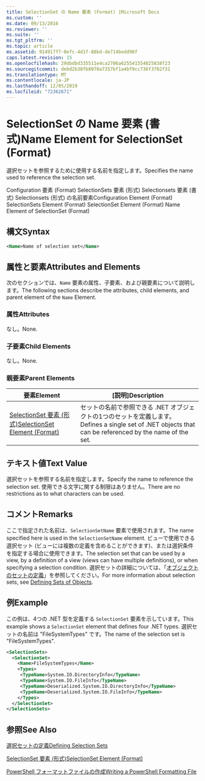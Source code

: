 ```yaml
---
title: SelectionSet の Name 要素 (Format) |Microsoft Docs
ms.custom: ''
ms.date: 09/13/2016
ms.reviewer: ''
ms.suite: ''
ms.tgt_pltfrm: ''
ms.topic: article
ms.assetid: 914917f7-0efc-4d1f-88bd-de714bedd98f
caps.latest.revision: 15
ms.openlocfilehash: 29dbdbd335511e4ca2706a625541554825838f23
ms.sourcegitcommit: debd2b38fb8070a7357bf1a4bf9cc736f3702f31
ms.translationtype: MT
ms.contentlocale: ja-JP
ms.lasthandoff: 12/05/2019
ms.locfileid: "72362671"
---
```

# <a name="name-element-for-selectionset-format"></a><span data-ttu-id="78494-102">SelectionSet の Name 要素 (書式)</span><span class="sxs-lookup"><span data-stu-id="78494-102">Name Element for SelectionSet (Format)</span></span>

<span data-ttu-id="78494-103">選択セットを参照するために使用する名前を指定します。</span><span class="sxs-lookup"><span data-stu-id="78494-103">Specifies the name used to reference the selection set.</span></span>

<span data-ttu-id="78494-104">Configuration 要素 (Format) SelectionSets 要素 (形式) Selectionsets 要素 (書式) Selectionsets (形式) の名前要素</span><span class="sxs-lookup"><span data-stu-id="78494-104">Configuration Element (Format) SelectionSets Element (Format) SelectionSet Element (Format) Name Element of SelectionSet (Format)</span></span>

## <a name="syntax"></a><span data-ttu-id="78494-105">構文</span><span class="sxs-lookup"><span data-stu-id="78494-105">Syntax</span></span>

```xml
<Name>Name of selection set</Name>
```

## <a name="attributes-and-elements"></a><span data-ttu-id="78494-106">属性と要素</span><span class="sxs-lookup"><span data-stu-id="78494-106">Attributes and Elements</span></span>

<span data-ttu-id="78494-107">次のセクションでは、`Name` 要素の属性、子要素、および親要素について説明します。</span><span class="sxs-lookup"><span data-stu-id="78494-107">The following sections describe the attributes, child elements, and parent element of the `Name` Element.</span></span>

### <a name="attributes"></a><span data-ttu-id="78494-108">属性</span><span class="sxs-lookup"><span data-stu-id="78494-108">Attributes</span></span>

<span data-ttu-id="78494-109">なし。</span><span class="sxs-lookup"><span data-stu-id="78494-109">None.</span></span>

### <a name="child-elements"></a><span data-ttu-id="78494-110">子要素</span><span class="sxs-lookup"><span data-stu-id="78494-110">Child Elements</span></span>

<span data-ttu-id="78494-111">なし。</span><span class="sxs-lookup"><span data-stu-id="78494-111">None.</span></span>

### <a name="parent-elements"></a><span data-ttu-id="78494-112">親要素</span><span class="sxs-lookup"><span data-stu-id="78494-112">Parent Elements</span></span>

|<span data-ttu-id="78494-113">要素</span><span class="sxs-lookup"><span data-stu-id="78494-113">Element</span></span>|<span data-ttu-id="78494-114">[説明]</span><span class="sxs-lookup"><span data-stu-id="78494-114">Description</span></span>|
|-------------|-----------------|
|[<span data-ttu-id="78494-115">SelectionSet 要素 (形式)</span><span class="sxs-lookup"><span data-stu-id="78494-115">SelectionSet Element (Format)</span></span>](./selectionset-element-format.md)|<span data-ttu-id="78494-116">セットの名前で参照できる .NET オブジェクトの1つのセットを定義します。</span><span class="sxs-lookup"><span data-stu-id="78494-116">Defines a single set of .NET objects that can be referenced by the name of the set.</span></span>|

## <a name="text-value"></a><span data-ttu-id="78494-117">テキスト値</span><span class="sxs-lookup"><span data-stu-id="78494-117">Text Value</span></span>

<span data-ttu-id="78494-118">選択セットを参照する名前を指定します。</span><span class="sxs-lookup"><span data-stu-id="78494-118">Specify the name to reference the selection set.</span></span> <span data-ttu-id="78494-119">使用できる文字に関する制限はありません。</span><span class="sxs-lookup"><span data-stu-id="78494-119">There are no restrictions as to what characters can be used.</span></span>

## <a name="remarks"></a><span data-ttu-id="78494-120">コメント</span><span class="sxs-lookup"><span data-stu-id="78494-120">Remarks</span></span>

<span data-ttu-id="78494-121">ここで指定された名前は、`SelectionSetName` 要素で使用されます。</span><span class="sxs-lookup"><span data-stu-id="78494-121">The name specified here is used in the `SelectionSetName` element.</span></span> <span data-ttu-id="78494-122">ビューで使用できる選択セット (ビューには複数の定義を含めることができます)、または選択条件を指定する場合に使用できます。</span><span class="sxs-lookup"><span data-stu-id="78494-122">The selection set that can be used by a view, by a definition of a view (views can have multiple definitions), or when specifying a selection condition.</span></span> <span data-ttu-id="78494-123">選択セットの詳細については、「[オブジェクトのセットの定義](./defining-selection-sets.md)」を参照してください。</span><span class="sxs-lookup"><span data-stu-id="78494-123">For more information about selection sets, see [Defining Sets of Objects](./defining-selection-sets.md).</span></span>

## <a name="example"></a><span data-ttu-id="78494-124">例</span><span class="sxs-lookup"><span data-stu-id="78494-124">Example</span></span>

<span data-ttu-id="78494-125">この例は、4つの .NET 型を定義する `SelectionSet` 要素を示しています。</span><span class="sxs-lookup"><span data-stu-id="78494-125">This example shows a `SelectionSet` element that defines four .NET types.</span></span> <span data-ttu-id="78494-126">選択セットの名前は "FileSystemTypes" です。</span><span class="sxs-lookup"><span data-stu-id="78494-126">The name of the selection set is "FileSystemTypes".</span></span>

```xml
<SelectionSets>
  <SelectionSet>
    <Name>FileSystemTypes</Name>
    <Types>
     <TypeName>System.IO.DirectoryInfo</TypeName>
     <TypeName>System.IO.FileInfo</TypeName>
     <TypeName>Deserialized.System.IO.DirectoryInfo</TypeName>
     <TypeName>Deserialized.System.IO.FileInfo</TypeName>
    </Types>
  </SelectionSet>
</SelectionSets>
```

## <a name="see-also"></a><span data-ttu-id="78494-127">参照</span><span class="sxs-lookup"><span data-stu-id="78494-127">See Also</span></span>

[<span data-ttu-id="78494-128">選択セットの定義</span><span class="sxs-lookup"><span data-stu-id="78494-128">Defining Selection Sets</span></span>](./defining-selection-sets.md)

[<span data-ttu-id="78494-129">SelectionSet 要素 (形式)</span><span class="sxs-lookup"><span data-stu-id="78494-129">SelectionSet Element (Format)</span></span>](./selectionset-element-format.md)

[<span data-ttu-id="78494-130">PowerShell フォーマットファイルの作成</span><span class="sxs-lookup"><span data-stu-id="78494-130">Writing a PowerShell Formatting File</span></span>](./writing-a-powershell-formatting-file.md)
